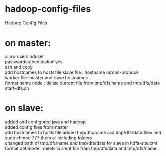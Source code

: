 # hadoop-config-files <br>
Hadoop Config Files <br>
# on master: <br>
allow users hduser <br>
passwordauthentication yes <br>
ssh and copy <br>
add hostnames to hosts file
slave file : hostname usman-probook <br>
worker file: master and slave hostnames <br>
fotmat name node : delete current file from tmp/dfs/name and tmp/dfs/data <br>
start-dfs.sh <br>
# on slave: <br>
added and configured java and hadoop <br>
added config files from master <br>
add hostnames to hosts file
added tmp/dfs/name and tmp/dfs/data files and sudo chmod 777 them all including folders <br>
changed path of tmp/dfs/name and tmp/dfs/data for slave in hdfs-site.xml <br>
format datanode : delete current file from tmp/dfs/data and tmp/dfs/name <br>
